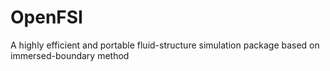 # OpenFSI
 A highly efficient and portable fluid-structure simulation package based on immersed-boundary method

